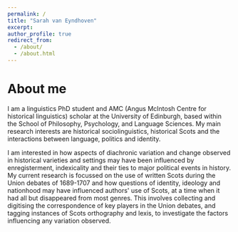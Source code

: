 ```yaml
---
permalink: /
title: "Sarah van Eyndhoven"
excerpt:
author_profile: true
redirect_from: 
  - /about/
  - /about.html
---
```


About me
====

I am a linguistics PhD student and AMC (Angus McIntosh Centre for historical linguistics) scholar at the University of Edinburgh, based within the School of Philosophy, Psychology, and Language Sciences. My main research interests are historical sociolinguistics, historical Scots and the interactions between language, politics and identity. 

I am interested in how aspects of diachronic variation and change observed in historical varieties and settings may have been influenced by enregisterment, indexicality and their ties to major political events in history. My current research is focussed on the use of written Scots during the Union debates of 1689-1707 and how questions of identity, ideology and nationhood may have influenced authors' use of Scots, at a time when it had all but disappeared from most genres. This involves collecting and digitising the correspondence of key players in the Union debates, and tagging instances of Scots orthography and lexis, to investigate the factors influencing any variation observed. 

